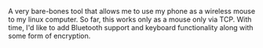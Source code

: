 A very bare-bones tool that allows me to use my phone as a wireless mouse to my linux computer.
So far, this works only as a mouse only via TCP. With time, I'd like to add Bluetooth support and keyboard functionality along with some form of encryption. 